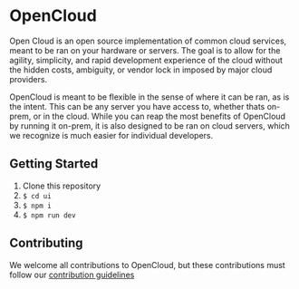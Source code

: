 # OpenCloud
Open Cloud is an open source implementation of common cloud services, meant to be ran on your hardware or servers. The goal is to allow for the agility, simplicity, and rapid development experience of the cloud without the hidden costs, ambiguity, or vendor lock in imposed by major cloud providers.

OpenCloud is meant to be flexible in the sense of where it can be ran, as is the intent. This can be any server you have access to, whether thats on-prem, or in the cloud. While you can reap the most benefits of OpenCloud by running it on-prem, it is also designed to be ran on cloud servers, which we recognize is much easier for individual developers.

## Getting Started
1. Clone this repository
2. `$ cd ui`
3. `$ npm i`
4. `$ npm run dev`

## Contributing
We welcome all contributions to OpenCloud, but these contributions must follow our [contribution guidelines](CONTRIBUTING.md)

